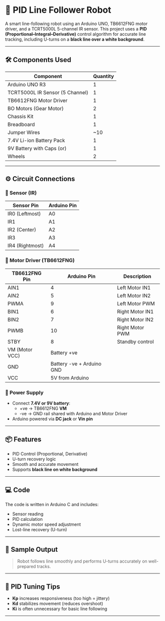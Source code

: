 # 🚗 PID Line Follower Robot

A smart line-following robot using an Arduino UNO, TB6612FNG motor driver, and a TCRT5000L 5-channel IR sensor. This project uses a **PID (Proportional–Integral–Derivative)** control algorithm for accurate line tracking, including U-turns on a **black line over a white background**.

---

## 🛠️ Components Used

| Component              | Quantity |
|------------------------|----------|
| Arduino UNO R3         | 1        |
| TCRT5000L IR Sensor (5 Channel) | 1 |
| TB6612FNG Motor Driver | 1        |
| BO Motors (Gear Motor) | 2        |
| Chassis Kit            | 1        |
| Breadboard             | 1        |
| Jumper Wires           | ~10      |
| 7.4V Li-ion Battery Pack | 1      |
| 9V Battery with Caps (or) | 1 |
| Wheels                 | 2        |

---

## ⚙️ Circuit Connections

### 🧠 Sensor (IR)

| Sensor Pin | Arduino Pin |
|------------|-------------|
| IR0 (Leftmost) | A0 |
| IR1           | A1 |
| IR2 (Center)  | A2 |
| IR3           | A3 |
| IR4 (Rightmost) | A4 |

### 🔌 Motor Driver (TB6612FNG)

| TB6612FNG Pin | Arduino Pin | Description        |
|---------------|-------------|--------------------|
| AIN1          | 4           | Left Motor IN1     |
| AIN2          | 5           | Left Motor IN2     |
| PWMA          | 9           | Left Motor PWM     |
| BIN1          | 6           | Right Motor IN1    |
| BIN2          | 7           | Right Motor IN2    |
| PWMB          | 10          | Right Motor PWM    |
| STBY          | 8           | Standby control    |
| VM (Motor VCC)| Battery +ve |
| GND           | Battery -ve + Arduino GND |
| VCC           | 5V from Arduino |

### 🔋 Power Supply

- Connect **7.4V or 9V battery**:
  - +ve → TB6612FNG **VM**
  - -ve → GND rail shared with Arduino and Motor Driver
- Arduino powered via **DC jack** or **Vin pin**

---

## 📦 Features

- PID Control (Proportional, Derivative)
- U-turn recovery logic
- Smooth and accurate movement
- Supports **black line on white background**

---

## 💻 Code

The code is written in Arduino C and includes:

- Sensor reading
- PID calculation
- Dynamic motor speed adjustment
- Lost-line recovery (U-turn)

---

## 📸 Sample Output

> Robot follows line smoothly and performs U-turns accurately on well-prepared tracks.

---

## 🤖 PID Tuning Tips

- **Kp** increases responsiveness (too high = jittery)
- **Kd** stabilizes movement (reduces overshoot)
- **Ki** is often unnecessary for basic line following

---

